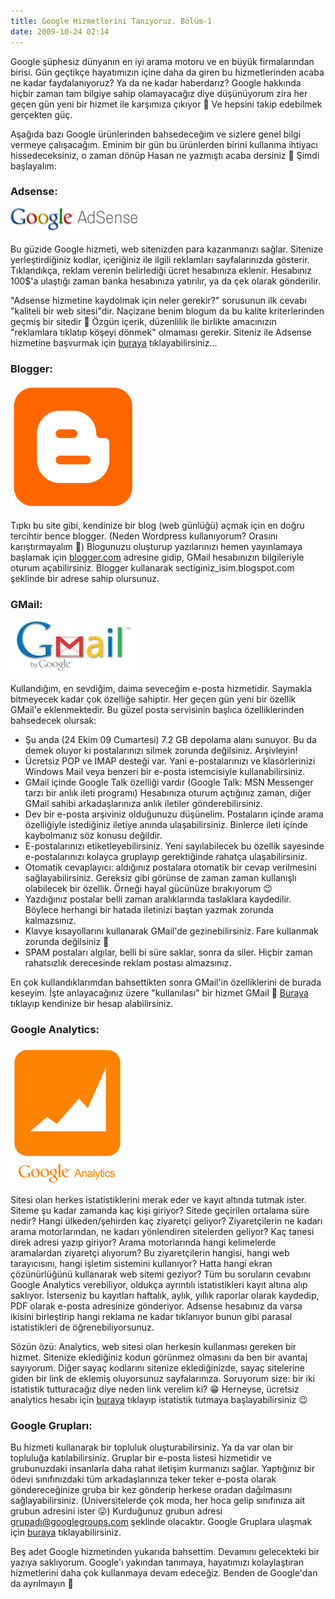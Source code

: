 ```yaml
---
title: Google Hizmetlerini Tanıyoruz. Bölüm-1
date: 2009-10-24 02:14
---
```


Google şüphesiz dünyanın en iyi arama motoru ve en büyük firmalarından birisi. Gün geçtikçe hayatımızın içine daha da giren bu hizmetlerinden acaba ne kadar faydalanıyoruz? Ya da ne kadar haberdarız? Google hakkında hiçbir zaman tam bilgiye sahip olamayacağız diye düşünüyorum zira her geçen gün yeni bir hizmet ile karşımıza çıkıyor 🙂 Ve hepsini takip edebilmek gerçekten güç.

<!--more-->
Aşağıda bazı Google ürünlerinden bahsedeceğim ve sizlere genel bilgi vermeye çalışacağım. Eminim bir gün bu ürünlerden birini kullanma ihtiyacı hissedeceksiniz, o zaman dönüp Hasan ne yazmıştı acaba dersiniz 🙂 Şimdi başlayalım:

### Adsense:

![google_adsense](/uploads/2009/10/google_adsense.gif)

Bu güzide Google hizmeti, web sitenizden para kazanmanızı sağlar. Sitenize yerleştirdiğiniz kodlar, içeriğiniz ile ilgili reklamları sayfalarınızda gösterir. Tıklandıkça, reklam verenin belirlediği ücret hesabınıza eklenir. Hesabınız 100$'a ulaştığı zaman banka hesabınıza yatırılır, ya da çek olarak gönderilir.

"Adsense hizmetine kaydolmak için neler gerekir?" sorusunun ilk cevabı "kaliteli bir web sitesi"dir. Naçizane benim blogum da bu kalite kriterlerinden geçmiş bir sitedir 🙂 Özgün içerik, düzenlilik ile birlikte amacınızın "reklamlara tıklatıp köşeyi dönmek" olmaması gerekir. Siteniz ile Adsense hizmetine başvurmak için [buraya](http://www.google.com/adsense) tıklayabilirsiniz...

### Blogger:

![Blogger](/uploads/2009/10/Blogger.png)

Tıpkı bu site gibi, kendinize bir blog (web günlüğü) açmak için en doğru tercihtir bence blogger. (Neden Wordpress kullanıyorum? Orasını karıştırmayalım 🙂) Blogunuzu oluşturup yazılarınızı hemen yayınlamaya başlamak için [blogger.com](http://www.blogger.com) adresine gidip, GMail hesabınızın bilgileriyle oturum açabilirsiniz. Blogger kullanarak sectiginiz_isim.blogspot.com şeklinde bir adrese sahip olursunuz.

### GMail:

![google_gmail](/uploads/2009/10/google_gmail.jpg)

Kullandığım, en sevdiğim, daima seveceğim e-posta hizmetidir. Saymakla bitmeyecek kadar çok özelliğe sahiptir. Her geçen gün yeni bir özellik GMail'e eklenmektedir. Bu güzel posta servisinin başlıca özelliklerinden bahsedecek olursak:

* Şu anda (24 Ekim 09 Cumartesi) 7.2 GB depolama alanı sunuyor. Bu da demek oluyor ki postalarınızı silmek zorunda değilsiniz. Arşivleyin!
* Ücretsiz POP ve IMAP desteği var. Yani e-postalarınızı ve klasörlerinizi Windows Mail veya benzeri bir e-posta istemcisiyle kullanabilirsiniz.
* GMail içinde Google Talk özelliği vardır (Google Talk: MSN Messenger tarzı bir anlık ileti programı) Hesabınıza oturum açtığınız zaman, diğer GMail sahibi arkadaşlarınıza anlık iletiler gönderebilirsiniz.
* Dev bir e-posta arşiviniz olduğunuzu düşünelim. Postaların içinde arama özelliğiyle istediğiniz iletiye anında ulaşabilirsiniz. Binlerce ileti içinde kaybolmanız söz konusu değildir.
* E-postalarınızı etiketleyebilirsiniz. Yeni sayılabilecek bu özellik sayesinde e-postalarınızı kolayca gruplayıp gerektiğinde rahatça ulaşabilirsiniz.
* Otomatik cevaplayıcı: aldığınız postalara otomatik bir cevap verilmesini sağlayabilirsiniz. Gereksiz gibi görünse de zaman zaman kullanışlı olabilecek bir özellik. Örneği hayal gücünüze bırakıyorum 😉
* Yazdığınız postalar belli zaman aralıklarında taslaklara kaydedilir. Böylece herhangi bir hatada iletinizi baştan yazmak zorunda kalmazsınız.
* Klavye kısayollarını kullanarak GMail'de gezinebilirsiniz. Fare kullanmak zorunda değilsiniz 🙂
* SPAM postaları algılar, belli bi süre saklar, sonra da siler. Hiçbir zaman rahatsızlık derecesinde reklam postası almazsınız.

En çok kullandıklarımdan bahsettikten sonra GMail'in özelliklerini de burada keseyim. İşte anlayacağınız üzere "kullanılası" bir hizmet GMail 🙂 [Buraya](http://www.gmail.com) tıklayıp kendinize bir hesap alabilirsiniz.

### Google Analytics:

![google_analytics](/uploads/2009/10/google_analytics.png)

Sitesi olan herkes istatistiklerini merak eder ve kayıt altında tutmak ister. Siteme şu kadar zamanda kaç kişi giriyor? Sitede geçirilen ortalama süre nedir? Hangi ülkeden/şehirden kaç ziyaretçi geliyor? Ziyaretçilerin ne kadarı arama motorlarından, ne kadarı yönlendiren sitelerden geliyor? Kaç tanesi direk adresi yazıp giriyor? Arama motorlarında hangi kelimelerde aramalardan ziyaretçi alıyorum? Bu ziyaretçilerin hangisi, hangi web tarayıcısını, hangi işletim sistemini kullanıyor? Hatta hangi ekran çözünürlüğünü kullanarak web sitemi geziyor? Tüm bu soruların cevabını Google Analytics verebiliyor, oldukça ayrıntılı istatistikleri kayıt altına alıp saklıyor. İsterseniz bu kayıtları haftalık, aylık, yıllık raporlar olarak kaydedip, PDF olarak e-posta adresinize gönderiyor. Adsense hesabınız da varsa ikisini birleştirip hangi reklama ne kadar tıklanıyor bunun gibi parasal istatistikleri de öğrenebiliyorsunuz.

Sözün özü: Analytics, web sitesi olan herkesin kullanması gereken bir hizmet. Sitenize eklediğiniz kodun görünmez olmasını da ben bir avantaj sayıyorum. Diğer sayaç kodlarını sitenize eklediğinizde, sayaç sitelerine giden bir link de eklemiş oluyorsunuz sayfalarınıza. Soruyorum size: bir iki istatistik tutturacağız diye neden link verelim ki? 😁 Herneyse, ücretsiz analytics hesabı için [buraya](http://www.google.com/analytics/) tıklayıp istatistik tutmaya başlayabilirsiniz 😉

### Google Grupları:  
Bu hizmeti kullanarak bir topluluk oluşturabilirsiniz. Ya da var olan bir topluluğa katılabilirsiniz. Gruplar bir e-posta listesi hizmetidir ve grubunuzdaki insanlarla daha rahat iletişim kurmanızı sağlar. Yaptığınız bir ödevi sınıfınızdaki tüm arkadaşlarınıza teker teker e-posta olarak göndereceğinize gruba bir kez gönderip herkese oradan dağılmasını sağlayabilirsiniz. (Üniversitelerde çok moda, her hoca gelip sınıfınıza ait grubun adresini ister 😛) Kurduğunuz grubun adresi grupadı@googlegroups.com şeklinde olacaktır. Google Gruplara ulaşmak için [buraya](http://groups.google.com) tıklayabilirsiniz.

Beş adet Google hizmetinden yukarıda bahsettim. Devamını gelecekteki bir yazıya saklıyorum. Google'ı yakından tanımaya, hayatımızı kolaylaştıran hizmetlerini daha çok kullanmaya devam edeceğiz. Benden de Google'dan da ayrılmayın 🙂
